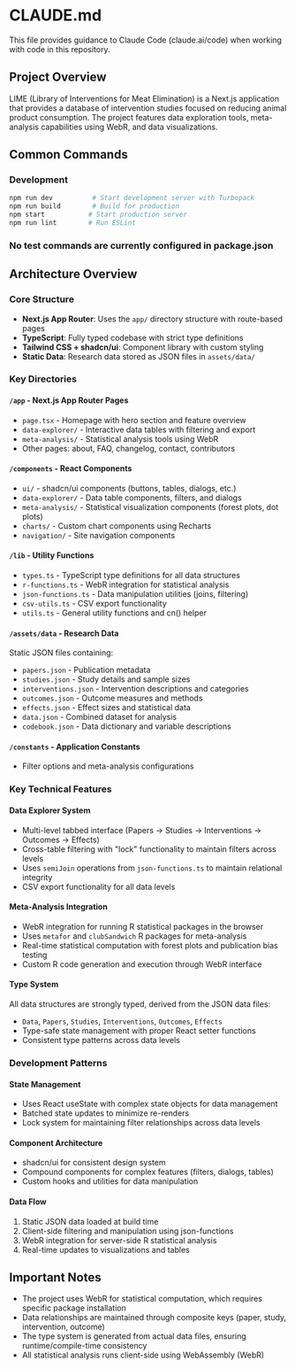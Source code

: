 # CLAUDE.md

This file provides guidance to Claude Code (claude.ai/code) when working with code in this repository.

## Project Overview

LIME (Library of Interventions for Meat Elimination) is a Next.js application that provides a database of intervention studies focused on reducing animal product consumption. The project features data exploration tools, meta-analysis capabilities using WebR, and data visualizations.

## Common Commands

### Development

```bash
npm run dev          # Start development server with Turbopack
npm run build        # Build for production
npm start           # Start production server
npm run lint        # Run ESLint
```

### No test commands are currently configured in package.json

## Architecture Overview

### Core Structure

- **Next.js App Router**: Uses the `app/` directory structure with route-based pages
- **TypeScript**: Fully typed codebase with strict type definitions
- **Tailwind CSS + shadcn/ui**: Component library with custom styling
- **Static Data**: Research data stored as JSON files in `assets/data/`

### Key Directories

#### `/app` - Next.js App Router Pages

- `page.tsx` - Homepage with hero section and feature overview
- `data-explorer/` - Interactive data tables with filtering and export
- `meta-analysis/` - Statistical analysis tools using WebR
- Other pages: about, FAQ, changelog, contact, contributors

#### `/components` - React Components

- `ui/` - shadcn/ui components (buttons, tables, dialogs, etc.)
- `data-explorer/` - Data table components, filters, and dialogs
- `meta-analysis/` - Statistical visualization components (forest plots, dot plots)
- `charts/` - Custom chart components using Recharts
- `navigation/` - Site navigation components

#### `/lib` - Utility Functions

- `types.ts` - TypeScript type definitions for all data structures
- `r-functions.ts` - WebR integration for statistical analysis
- `json-functions.ts` - Data manipulation utilities (joins, filtering)
- `csv-utils.ts` - CSV export functionality
- `utils.ts` - General utility functions and cn() helper

#### `/assets/data` - Research Data

Static JSON files containing:

- `papers.json` - Publication metadata
- `studies.json` - Study details and sample sizes
- `interventions.json` - Intervention descriptions and categories
- `outcomes.json` - Outcome measures and methods
- `effects.json` - Effect sizes and statistical data
- `data.json` - Combined dataset for analysis
- `codebook.json` - Data dictionary and variable descriptions

#### `/constants` - Application Constants

- Filter options and meta-analysis configurations

### Key Technical Features

#### Data Explorer System

- Multi-level tabbed interface (Papers → Studies → Interventions → Outcomes → Effects)
- Cross-table filtering with "lock" functionality to maintain filters across levels
- Uses `semiJoin` operations from `json-functions.ts` to maintain relational integrity
- CSV export functionality for all data levels

#### Meta-Analysis Integration

- WebR integration for running R statistical packages in the browser
- Uses `metafor` and `clubSandwich` R packages for meta-analysis
- Real-time statistical computation with forest plots and publication bias testing
- Custom R code generation and execution through WebR interface

#### Type System

All data structures are strongly typed, derived from the JSON data files:

- `Data`, `Papers`, `Studies`, `Interventions`, `Outcomes`, `Effects`
- Type-safe state management with proper React setter functions
- Consistent type patterns across data levels

### Development Patterns

#### State Management

- Uses React useState with complex state objects for data management
- Batched state updates to minimize re-renders
- Lock system for maintaining filter relationships across data levels

#### Component Architecture

- shadcn/ui for consistent design system
- Compound components for complex features (filters, dialogs, tables)
- Custom hooks and utilities for data manipulation

#### Data Flow

1. Static JSON data loaded at build time
2. Client-side filtering and manipulation using json-functions
3. WebR integration for server-side R statistical analysis
4. Real-time updates to visualizations and tables

## Important Notes

- The project uses WebR for statistical computation, which requires specific package installation
- Data relationships are maintained through composite keys (paper, study, intervention, outcome)
- The type system is generated from actual data files, ensuring runtime/compile-time consistency
- All statistical analysis runs client-side using WebAssembly (WebR)

